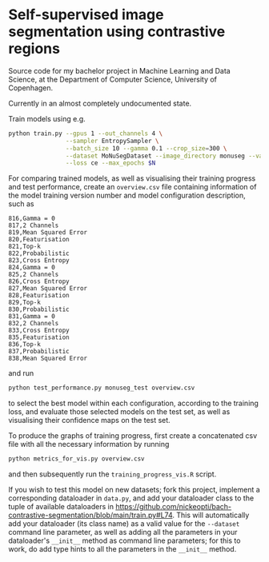 # Self-supervised image segmentation using contrastive regions
Source code for my bachelor project in Machine Learning and Data Science, at the Department of Computer Science, University of Copenhagen.

Currently in an almost completely undocumented state.

Train models using e.g.
```bash
python train.py --gpus 1 --out_channels 4 \
                --sampler EntropySampler \
                --batch_size 10 --gamma 0.1 --crop_size=300 \
                --dataset MoNuSegDataset --image_directory monuseg --validate_data monuseg \
                --loss ce --max_epochs $N
```

For comparing trained models, as well as visualising their training progress and test performance, create an `overview.csv` file containing information of the model training version number and model configuration description, such as 

```
816,Gamma = 0
817,2 Channels
819,Mean Squared Error
820,Featurisation
821,Top-k
822,Probabilistic
823,Cross Entropy
824,Gamma = 0
825,2 Channels
826,Cross Entropy
827,Mean Squared Error
828,Featurisation
829,Top-k
830,Probabilistic
831,Gamma = 0
832,2 Channels
833,Cross Entropy
835,Featurisation
836,Top-k
837,Probabilistic
838,Mean Squared Error
```
and run
```bash
python test_performance.py monuseg_test overview.csv
```
to select the best model within each configuration, according to the training loss, and evaluate those selected models on the test set, as well as visualising their confidence maps on the test set.

To produce the graphs of training progress, first create a concatenated csv file with all the necessary information by running
```bash
python metrics_for_vis.py overview.csv
```
and then subsequently run the `training_progress_vis.R` script.

If you wish to test this model on new datasets; fork this project, implement a corresponding dataloader in `data.py`, and add your dataloader class to the tuple of available dataloaders in https://github.com/nickeopti/bach-contrastive-segmentation/blob/main/train.py#L74. This will automatically add your dataloader (its class name) as a valid value for the `--dataset` command line parameter, as well as adding all the parameters in your dataloader's `__init__` method as command line parameters; for this to work, do add type hints to all the parameters in the `__init__` method.

